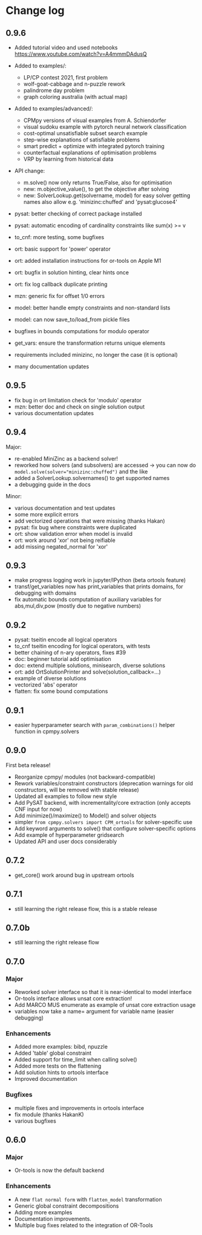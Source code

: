 # Change log

## 0.9.6
* Added tutorial video and used notebooks
    https://www.youtube.com/watch?v=A4mmmDAdusQ

* Added to examples/:
    - LP/CP contest 2021, first problem
    - wolf-goat-cabbage and n-puzzle rework
    - palindrome day problem
    - graph coloring australia (with actual map)

* Added to examples/advanced/:
    - CPMpy versions of visual examples from A. Schiendorfer
    - visual sudoku example with pytorch neural network classification
    - cost-optimal unsatisfiable subset search example
    - step-wise explanations of satisfiable problems
    - smart predict + optimize with integrated pytorch training
    - counterfactual explanations of optimisation problems
    - VRP by learning from historical data

* API change:
    - m.solve() now only returns True/False, also for optimisation
    - new: m.objective\_value(), to get the objective after solving
    - new: SolverLookup.get(solvername, model) for easy solver getting
        names also allow e.g. 'minizinc:chuffed' and 'pysat:glucose4'

* pysat: better checking of correct package installed
* pysat: automatic encoding of cardinality constraints like sum(x) >= v
* to\_cnf: more testing, some bugfixes
* ort: basic support for 'power' operator
* ort: added installation instructions for or-tools on Apple M1
* ort: bugfix in solution hinting, clear hints once
* ort: fix log callback duplicate printing
* mzn: generic fix for offset 1/0 errors
* model: better handle empty constraints and non-standard lists
* model: can now save\_to/load\_from pickle files
* bugfixes in bounds computations for modulo operator
* get\_vars: ensure the transformation returns unique elements
* requirements included minizinc, no longer the case (it is optional)
* many documentation updates

## 0.9.5
* fix bug in ort limitation check for 'modulo' operator
* mzn: better doc and check on single solution output
* various documentation updates

## 0.9.4
Major:
* re-enabled MiniZinc as a backend solver!
* reworked how solvers (and subsolvers) are accessed
    -> you can now do `model.solve(solver="minizinc:chuffed")` and the like
* added a SolverLookup.solvernames() to get supported names
* a debugging guide in the docs

Minor:
* various documentation and test updates
* some more explicit errors
* add vectorized operations that were missing (thanks Hakan)
* pysat: fix bug where constraints were duplicated
* ort: show validation error when model is invalid
* ort: work around 'xor' not being reifiable
* add missing negated_normal for 'xor'

## 0.9.3
* make progress logging work in jupyter/IPython (beta ortools feature)
* transf/get_variables now has print_variables that prints domains, for debugging with domains
* fix automatic bounds computation of auxiliary variables for abs,mul,div,pow (mostly due to negative numbers)

## 0.9.2
* pysat: tseitin encode all logical operators
* to_cnf tseitin encoding for logical operators, with tests
* better chaining of n-ary operators, fixes #39
* doc: beginner tutorial add optimisation
* doc: extend multiple solutions, minisearch, diverse solutions
* ort: add OrtSolutionPrinter and solve(solution_callback=...)
* example of diverse solutions
* vectorized 'abs' operator
* flatten: fix some bound computations

## 0.9.1
* easier hyperparameter search with `param_combinations()` helper function in cpmpy.solvers

## 0.9.0

First beta release!

* Reorganize cpmpy/ modules (not backward-compatible)
* Rework variables/constraint constructors (deprecation warnings for old constructors, will be removed with stable release)
* Updated all examples to follow new style
* Add PySAT backend, with incrementality/core extraction (only accepts CNF input for now)
* Add minimize()/maximize() to Model() and solver objects
* simpler `from cpmpy.solvers import CPM_ortools` for solver-specific use
* Add keyword arguments to solve() that configure solver-specific options
* Add example of hyperparameter gridsearch
* Updated API and user docs considerably


## 0.7.2

* get_core() work around bug in upstream ortools

## 0.7.1

* still learning the right release flow, this is a stable release

## 0.7.0b

* still learning the right release flow

## 0.7.0

### Major
* Reworked solver interface so that it is near-identical to model interface
* Or-tools interface allows unsat core extraction!
* Add MARCO MUS enumerate as example of unsat core extraction usage
* variables now take a name= argument for variable name (easier debugging)

### Enhancements
* Added more examples: bibd, npuzzle
* Added 'table' global constraint
* Added support for time\_limit when calling solve()
* Added more tests on the flattening
* Add solution hints to ortools interface
* Improved documentation

### Bugfixes
* multiple fixes and improvements in ortools interface
* fix module (thanks HakanK)
* various bugfixes

## 0.6.0

### Major

* Or-tools is now the default backend

### Enhancements
* A new `flat normal form` with `flatten_model` transformation 
* Generic global constraint decompositions
* Adding more examples
* Documentation improvements.
* Multiple bug fixes related to the integration of OR-Tools
